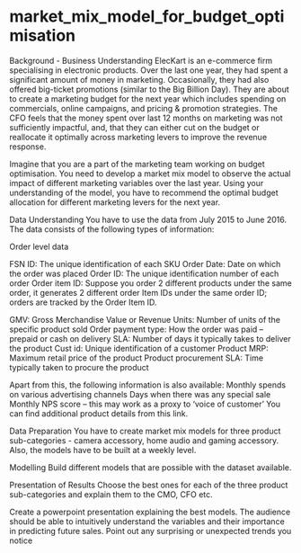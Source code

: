 # market_mix_model_for_budget_optimisation

Background  - Business Understanding
ElecKart is an e-commerce firm specialising in electronic products. Over the last one year, they had spent a significant amount of money in marketing. Occasionally, they had also offered big-ticket promotions (similar to the Big Billion Day). They are about to create a marketing budget for the next year which includes spending on commercials, online campaigns, and pricing & promotion strategies. The CFO feels that the money spent over last 12 months on marketing was not sufficiently impactful, and, that they can either cut on the budget or reallocate it optimally across marketing levers to improve the revenue response.

Imagine that you are a part of the marketing team working on budget optimisation. You need to develop a market mix model to observe the actual impact of different marketing variables over the last year. Using your understanding of the model, you have to recommend the optimal budget allocation for different marketing levers for the next year.

Data Understanding
You have to use the data from July 2015 to June 2016. The data consists of the following types of information:

Order level data

FSN ID: The unique identification of each SKU
Order Date: Date on which the order was placed
Order ID: The unique identification number of each order
Order item ID: Suppose you order 2 different products under the same order, it generates 2 different order Item IDs under the same order ID; orders are tracked by the Order Item ID.

GMV: Gross Merchandise Value or Revenue
Units: Number of units of the specific product sold
Order payment type: How the order was paid – prepaid or cash on delivery
SLA: Number of days it typically takes to deliver the product
Cust id: Unique identification of a customer
Product MRP: Maximum retail price of the product
Product procurement SLA: Time typically taken to procure the product

Apart from this, the following information is also available:
Monthly spends on various advertising channels
Days when there was any special sale
Monthly NPS score – this may work as a proxy to ‘voice of customer’
You can find additional product details from this link.

Data Preparation
You have to create market mix models for three product sub-categories  - camera accessory, home audio and gaming accessory.  Also, the models have to be built at a weekly level.

Modelling
Build different models that are possible with the dataset available.

Presentation of Results
Choose the best ones for each of the three product sub-categories and explain them to the CMO,  CFO etc.

Create a powerpoint presentation explaining the best models. The audience should be able to intuitively understand the variables and their importance in predicting future sales. Point out any surprising or unexpected trends you notice
